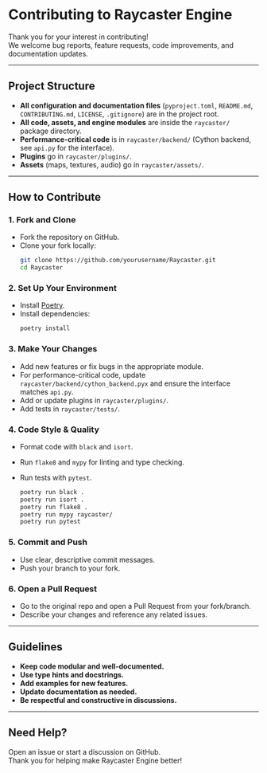 # Contributing to Raycaster Engine

Thank you for your interest in contributing!  
We welcome bug reports, feature requests, code improvements, and documentation updates.

---

## Project Structure

- **All configuration and documentation files** (`pyproject.toml`, `README.md`, `CONTRIBUTING.md`, `LICENSE`, `.gitignore`) are in the project root.
- **All code, assets, and engine modules** are inside the `raycaster/` package directory.
- **Performance-critical code** is in `raycaster/backend/` (Cython backend, see `api.py` for the interface).
- **Plugins** go in `raycaster/plugins/`.
- **Assets** (maps, textures, audio) go in `raycaster/assets/`.

---

## How to Contribute

### 1. Fork and Clone

- Fork the repository on GitHub.
- Clone your fork locally:
  ```sh
  git clone https://github.com/yourusername/Raycaster.git
  cd Raycaster
  ```

### 2. Set Up Your Environment

- Install [Poetry](https://python-poetry.org/).
- Install dependencies:
  ```sh
  poetry install
  ```

### 3. Make Your Changes

- Add new features or fix bugs in the appropriate module.
- For performance-critical code, update `raycaster/backend/cython_backend.pyx` and ensure the interface matches `api.py`.
- Add or update plugins in `raycaster/plugins/`.
- Add tests in `raycaster/tests/`.

### 4. Code Style & Quality

- Format code with `black` and `isort`.
- Run `flake8` and `mypy` for linting and type checking.
- Run tests with `pytest`.

  ```sh
  poetry run black .
  poetry run isort .
  poetry run flake8 .
  poetry run mypy raycaster/
  poetry run pytest
  ```

### 5. Commit and Push

- Use clear, descriptive commit messages.
- Push your branch to your fork.

### 6. Open a Pull Request

- Go to the original repo and open a Pull Request from your fork/branch.
- Describe your changes and reference any related issues.

---

## Guidelines

- **Keep code modular and well-documented.**
- **Use type hints and docstrings.**
- **Add examples for new features.**
- **Update documentation as needed.**
- **Be respectful and constructive in discussions.**

---

## Need Help?

Open an issue or start a discussion on GitHub.  
Thank you for helping make Raycaster Engine better!